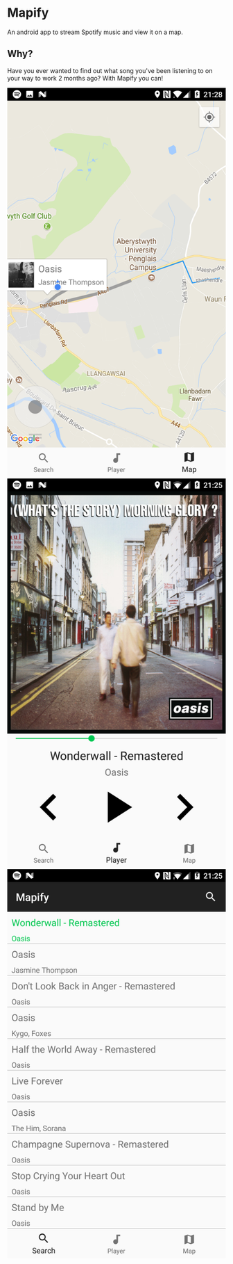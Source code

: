 # Mapify
An android app to stream Spotify music and view it on a map.

## Why?
Have you ever wanted to find out what song you've been listening to on your way to work 2 months ago? With Mapify you can!

![Search](img/map.png)
![Player](img/player.png)
![Search](img/search.png)

